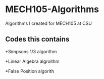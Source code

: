# MECH105-Algorithms
Algorithms I created for MECH105 at CSU

## Codes this contains
*Simpsons 1/3 algorithm

*Linear Algebra algroithm

*False Position algorith

